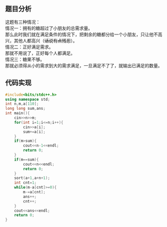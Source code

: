 ## 题目分析
这题有三种情况：  
情况一：拥有的糖超过了小朋友的总需求量。  
那么此时我们就在满足条件的情况下，把剩余的糖都分给一个小朋友，只让他不高兴，其他人都高兴（~~话说有点残忍~~）。  
情况二：正好满足需求。  
那就不用说了，正好每个人都满足。  
情况三：糖果不够。  
那就必须得从小的需求到大的需求满足，一旦满足不了了，就输出已满足的数量。
## 代码实现
```cpp
#include<bits/stdc++.h>
using namespace std;
int n,m,a[110];
long long sum,ans;
int main(){
	cin>>n>>m;
	for(int i=1;i<=n;i++){
		cin>>a[i];
		sum+=a[i];
	}
	if(m>sum){
		cout<<n-1<<endl;
		return 0;
	}
	if(m==sum){
		cout<<n<<endl;
		return 0;
	}
	sort(a+1,a+n+1);
	int cnt=1;
	while(m-a[cnt]>=0){
		m-=a[cnt];
		ans++;
		cnt++;
	}
	cout<<ans<<endl;
	return 0;
}
```
